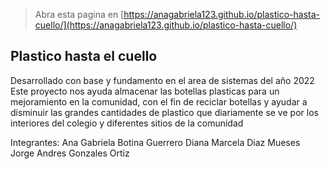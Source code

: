 
> Abra esta pagina en [https://anagabriela123.github.io/plastico-hasta-cuello/](https://anagabriela123.github.io/plastico-hasta-cuello/)

## Plastico hasta el cuello 

Desarrollado con base y fundamento en el area de sistemas del año 2022
Este proyecto nos ayuda almacenar las botellas plasticas para un mejoramiento en la comunidad, con el fin de reciclar botellas y ayudar a disminuir las grandes cantidades de plastico que diariamente se ve por los interiores del colegio y diferentes sitios de la comunidad  

Integrantes:
Ana Gabriela Botina Guerrero 
Diana Marcela Diaz Mueses 
Jorge Andres Gonzales Ortiz 


